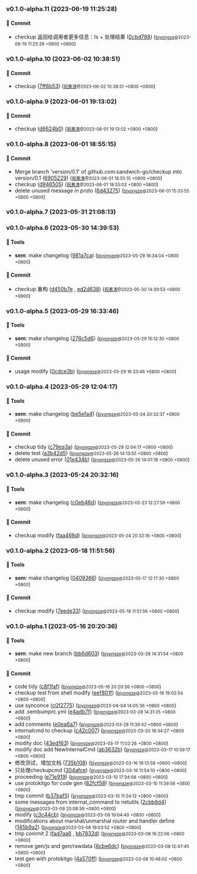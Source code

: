 ### v0.1.0-alpha.11 (2023-06-19 11:25:28)

#### 💪  Commit
  * checkup 返回给调用者更多信息：Is + 处理结果 ([0cbd788](https://github.com/sandwich-go/logbus/commit/0cbd7885cc0d58005c0db4f2c9b5129dac48d6b6)) (<small>[biyongze](yongze.bi@centurygame.com)@2023-06-19 11:25:28 &#43;0800 &#43;0800</small>)

### v0.1.0-alpha.10 (2023-06-02 10:38:51)

#### 💪  Commit
  * checkup ([7ff6b53](https://github.com/sandwich-go/logbus/commit/7ff6b53c000ece22e2af81ee017f3c0ed8b919f1)) (<small>[祝黄清](huangqing.zhu@centurygame.com)@2023-06-02 10:38:51 &#43;0800 &#43;0800</small>)

### v0.1.0-alpha.9 (2023-06-01 19:13:02)

#### 💪  Commit
  * checkup ([d6624b0](https://github.com/sandwich-go/logbus/commit/d6624b0a92de7d9c7e34fb050ceb27ec998d9f9d)) (<small>[祝黄清](huangqing.zhu@centurygame.com)@2023-06-01 19:13:02 &#43;0800 &#43;0800</small>)

### v0.1.0-alpha.8 (2023-06-01 18:55:15)

#### 💪  Commit
  * Merge branch 'version/0.1' of github.com:sandwich-go/checkup into version/0.1 ([6905229](https://github.com/sandwich-go/logbus/commit/690522996e265aafcb8ffb8a38fe0e771b879bac)) (<small>[祝黄清](huangqing.zhu@centurygame.com)@2023-06-01 18:55:15 &#43;0800 &#43;0800</small>)
  * checkup ([d946505](https://github.com/sandwich-go/logbus/commit/d946505f59edb7aec4a6f60f6f47e080ba352b43)) (<small>[祝黄清](huangqing.zhu@centurygame.com)@2023-06-01 18:55:03 &#43;0800 &#43;0800</small>)
  * delete unused message in proto ([6d43275](https://github.com/sandwich-go/logbus/commit/6d4327597a72342bb3506a70cf235c9b24781f3f)) (<small>[biyongze](yongze.bi@centurygame.com)@2023-06-01 15:33:55 &#43;0800 &#43;0800</small>)

### v0.1.0-alpha.7 (2023-05-31 21:08:13)

### v0.1.0-alpha.6 (2023-05-30 14:39:53)

#### 🤖  Tools
  * **sem**: make changelog ([981a7ca](https://github.com/sandwich-go/logbus/commit/981a7ca0559287bdefcb7eef47ed73e072c948f5)) (<small>[biyongze](yongze.bi@centurygame.com)@2023-05-29 16:34:04 &#43;0800 &#43;0800</small>)

#### 💪  Commit
  * checkup 重构 ([d450b7e](https://github.com/sandwich-go/logbus/commit/d450b7eca2af7884abfdbc2a0ab02bb0fb73be36) , [ed2d638](https://github.com/sandwich-go/logbus/commit/ed2d63849377e2cd3b4975bf6457be945de86275)) (<small>[祝黄清](huangqing.zhu@centurygame.com)@2023-05-30 14:39:53 &#43;0800 &#43;0800</small>)

### v0.1.0-alpha.5 (2023-05-29 16:33:46)

#### 🤖  Tools
  * **sem**: make changelog ([276c5d6](https://github.com/sandwich-go/logbus/commit/276c5d689174ac1e8710d805773afa2f4eea2885)) (<small>[biyongze](yongze.bi@centurygame.com)@2023-05-29 15:12:30 &#43;0800 &#43;0800</small>)

#### 💪  Commit
  * usage modify ([0cdce3b](https://github.com/sandwich-go/logbus/commit/0cdce3ba2b655a7e5e2af44ad3954999b220fc8b)) (<small>[biyongze](yongze.bi@centurygame.com)@2023-05-29 16:33:46 &#43;0800 &#43;0800</small>)

### v0.1.0-alpha.4 (2023-05-29 12:04:17)

#### 🤖  Tools
  * **sem**: make changelog ([be5efa4](https://github.com/sandwich-go/logbus/commit/be5efa4e3a7a83436a9c6c393a2cce5d9c8cff0b)) (<small>[biyongze](yongze.bi@centurygame.com)@2023-05-24 20:32:37 &#43;0800 &#43;0800</small>)

#### 💪  Commit
  * checkup tidy ([c79ea3a](https://github.com/sandwich-go/logbus/commit/c79ea3a4ffa3d4761dfff6ed54ec33f63c5d1042)) (<small>[biyongze](yongze.bi@centurygame.com)@2023-05-29 12:04:17 &#43;0800 &#43;0800</small>)
  * delete test ([a3b42d5](https://github.com/sandwich-go/logbus/commit/a3b42d5d13a69e701c5af01ab1b4dd22f85dc665)) (<small>[biyongze](yongze.bi@centurygame.com)@2023-05-26 14:13:55 &#43;0800 &#43;0800</small>)
  * delete unused error ([01e434b](https://github.com/sandwich-go/logbus/commit/01e434bdd8dc9431f932f2a6d7657e3c3239baec)) (<small>[biyongze](yongze.bi@centurygame.com)@2023-05-26 14:07:18 &#43;0800 &#43;0800</small>)

### v0.1.0-alpha.3 (2023-05-24 20:32:16)

#### 🤖  Tools
  * **sem**: make changelog ([c0eb46d](https://github.com/sandwich-go/logbus/commit/c0eb46dd2db79baa8181dd7b79c6823c0890dae6)) (<small>[biyongze](yongze.bi@centurygame.com)@2023-05-23 12:27:56 &#43;0800 &#43;0800</small>)

#### 💪  Commit
  * checkup modify ([faa468d](https://github.com/sandwich-go/logbus/commit/faa468d1af395c15ea4e962d82d775e0157616a1)) (<small>[biyongze](yongze.bi@centurygame.com)@2023-05-24 20:32:16 &#43;0800 &#43;0800</small>)

### v0.1.0-alpha.2 (2023-05-18 11:51:56)

#### 🤖  Tools
  * **sem**: make changelog ([0409366](https://github.com/sandwich-go/logbus/commit/04093669575dd35ea48f66477b2eeb5c3098a121)) (<small>[biyongze](yongze.bi@centurygame.com)@2023-05-17 12:17:30 &#43;0800 &#43;0800</small>)

#### 💪  Commit
  * checkup modify ([7eede33](https://github.com/sandwich-go/logbus/commit/7eede3331d3fb51dcfeb8c8a6c7b41b8f821b907)) (<small>[biyongze](yongze.bi@centurygame.com)@2023-05-18 11:51:56 &#43;0800 &#43;0800</small>)

### v0.1.0-alpha.1 (2023-05-16 20:20:36)

#### 🤖  Tools
  * **sem**: make new branch ([bb6d603](https://github.com/sandwich-go/logbus/commit/bb6d6034e037ab6195b9bda45b2b9a52944a1743)) (<small>[biyongze](yongze.bi@centurygame.com)@2023-03-28 14:31:54 &#43;0800 &#43;0800</small>)

#### 💪  Commit
  * code tidy ([c8f1faf](https://github.com/sandwich-go/logbus/commit/c8f1faf23940dbe1fcaab03cf5cac26445283f3c)) (<small>[biyongze](yongze.bi@centurygame.com)@2023-05-16 20:20:36 &#43;0800 &#43;0800</small>)
  * checkup test from shell modify ([eef801f](https://github.com/sandwich-go/logbus/commit/eef801f97c7eb9d966b4acf4c5abb2346cd4f80f)) (<small>[biyongze](yongze.bi@centurygame.com)@2023-05-16 19:02:54 &#43;0800 &#43;0800</small>)
  * use synconce ([c0f2775](https://github.com/sandwich-go/logbus/commit/c0f2775bd4014bce16053165bdfdb37997393e0c)) (<small>[biyongze](yongze.bi@centurygame.com)@2023-04-04 14:05:36 &#43;0800 &#43;0800</small>)
  * add .sembumprc.yml ([e4adb7f](https://github.com/sandwich-go/logbus/commit/e4adb7fa37b196a190439d548c8eb96d77f7971b)) (<small>[biyongze](yongze.bi@centurygame.com)@2023-03-28 14:31:35 &#43;0800 &#43;0800</small>)
  * add comments ([e0ea6a7](https://github.com/sandwich-go/logbus/commit/e0ea6a74aafd8c2df22f454c1e8f3a3887c79e31)) (<small>[biyongze](yongze.bi@centurygame.com)@2023-03-28 11:39:42 &#43;0800 &#43;0800</small>)
  * internalcmd to checkup ([c42c007](https://github.com/sandwich-go/logbus/commit/c42c007c28bdeb83eb4d893b19899095e2b878da)) (<small>[biyongze](yongze.bi@centurygame.com)@2023-03-20 19:34:27 &#43;0800 &#43;0800</small>)
  * modity doc ([43ed163](https://github.com/sandwich-go/logbus/commit/43ed1639e835f28acee47788c80816dd0cd62780)) (<small>[biyongze](yongze.bi@centurygame.com)@2023-03-17 11:02:26 &#43;0800 &#43;0800</small>)
  * modify doc add NewInternalCmd ([ab3632b](https://github.com/sandwich-go/logbus/commit/ab3632bcc6af1e0f2f3001229afc4197ba9e7610)) (<small>[biyongze](yongze.bi@centurygame.com)@2023-03-17 10:59:17 &#43;0800 &#43;0800</small>)
  * 修改测试，增加文档 ([735b108](https://github.com/sandwich-go/logbus/commit/735b1089693e9f3ccf0d9932ba05bef974343137)) (<small>[biyongze](yongze.bi@centurygame.com)@2023-03-16 19:13:58 &#43;0800 &#43;0800</small>)
  * 只处理checkupcmd ([304afce](https://github.com/sandwich-go/logbus/commit/304afce4b78ce66fa9e5c97bd894e0497f86b765)) (<small>[biyongze](yongze.bi@centurygame.com)@2023-03-16 11:54:10 &#43;0800 &#43;0800</small>)
  * proceeding ([e71e919](https://github.com/sandwich-go/logbus/commit/e71e9197f5add9d771f00cb1ab4740093f4ef366)) (<small>[biyongze](yongze.bi@centurygame.com)@2023-03-10 17:34:08 &#43;0800 &#43;0800</small>)
  * use protokitgo for code gen ([82fcf58](https://github.com/sandwich-go/logbus/commit/82fcf5813838e6cf79df46abb33ae78567264749)) (<small>[biyongze](yongze.bi@centurygame.com)@2023-03-10 11:39:56 &#43;0800 &#43;0800</small>)
  * tmp commit ([b37baf5](https://github.com/sandwich-go/logbus/commit/b37baf5a495039f1dc975e0123bc5d2fa4aeb426)) (<small>[biyongze](yongze.bi@centurygame.com)@2023-03-10 11:24:12 &#43;0800 &#43;0800</small>)
  * some messages from internal_command to netutils ([2cbb6d4](https://github.com/sandwich-go/logbus/commit/2cbb6d46b1a15b25ea2b2cc8bfc871c8a632fb54)) (<small>[biyongze](yongze.bi@centurygame.com)@2023-03-09 20:08:59 &#43;0800 &#43;0800</small>)
  * modify ([c3c44cb](https://github.com/sandwich-go/logbus/commit/c3c44cb8a32d9ae8fe2af2a553b9bdc7519631fc)) (<small>[biyongze](yongze.bi@centurygame.com)@2023-03-09 19:04:40 &#43;0800 &#43;0800</small>)
  * modifications about marshal/unmarshal router and handler define ([145b9a2](https://github.com/sandwich-go/logbus/commit/145b9a2785bf457e9ef7f5a83187876697283e23)) (<small>[biyongze](yongze.bi@centurygame.com)@2023-03-08 19:03:52 &#43;0800 &#43;0800</small>)
  * tmp commit 2 ([fad7aa6](https://github.com/sandwich-go/logbus/commit/fad7aa6ffbdeca44675ff1c1bc6cb815ffa9b359) , [bb7832d](https://github.com/sandwich-go/logbus/commit/bb7832d1b8cba27661ab7bb39502725826be9d9e)) (<small>[biyongze](yongze.bi@centurygame.com)@2023-03-08 16:22:06 &#43;0800 &#43;0800</small>)
  * remove gen/js and gen/rawdata ([6cbe6dc](https://github.com/sandwich-go/logbus/commit/6cbe6dc937b9157f3c2616f3dd8b4d145aec7dc3)) (<small>[biyongze](yongze.bi@centurygame.com)@2023-03-08 12:47:45 &#43;0800 &#43;0800</small>)
  * test gen with protokitgo ([4a570ff](https://github.com/sandwich-go/logbus/commit/4a570fff9f4947e03660eb2e4a47d1dde67f9864)) (<small>[biyongze](yongze.bi@centurygame.com)@2023-03-08 10:48:02 &#43;0800 &#43;0800</small>)



